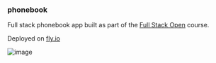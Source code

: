 ### phonebook

Full stack phonebook app built as part of the [Full Stack Open](https://fullstackopen.com/en/) course.

Deployed on [fly.io](https://crimson-field-3488.fly.dev)

![image](https://user-images.githubusercontent.com/86803100/235833038-736ceacc-078a-45e2-ba04-5fc97ca9f078.png)

